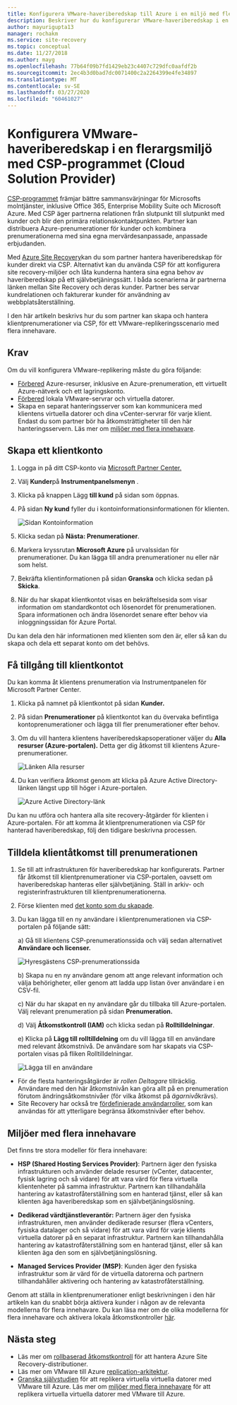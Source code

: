 ```yaml
---
title: Konfigurera VMware-haveriberedskap till Azure i en miljö med flera innehavare med hjälp av Site Recovery och CSP-programmet (Cloud Solution Provider) | Microsoft-dokument
description: Beskriver hur du konfigurerar VMware-haveriberedskap i en miljö med flera innehavare med Azure Site Recovery.
author: mayurigupta13
manager: rochakm
ms.service: site-recovery
ms.topic: conceptual
ms.date: 11/27/2018
ms.author: mayg
ms.openlocfilehash: 77b64f09b7fd1429eb23c4407c729dfc0aafdf2b
ms.sourcegitcommit: 2ec4b3d0bad7dc0071400c2a2264399e4fe34897
ms.translationtype: MT
ms.contentlocale: sv-SE
ms.lasthandoff: 03/27/2020
ms.locfileid: "60461027"
---
```

# <a name="set-up-vmware-disaster-recovery-in-a-multi-tenancy-environment-with-the-cloud-solution-provider-csp-program"></a>Konfigurera VMware-haveriberedskap i en flerargsmiljö med CSP-programmet (Cloud Solution Provider)

[CSP-programmet](https://partner.microsoft.com/en-US/cloud-solution-provider) främjar bättre sammansvärjningar för Microsofts molntjänster, inklusive Office 365, Enterprise Mobility Suite och Microsoft Azure. Med CSP äger partnerna relationen från slutpunkt till slutpunkt med kunder och blir den primära relationskontaktpunkten. Partner kan distribuera Azure-prenumerationer för kunder och kombinera prenumerationerna med sina egna mervärdesanpassade, anpassade erbjudanden.

Med [Azure Site Recovery](site-recovery-overview.md)kan du som partner hantera haveriberedskap för kunder direkt via CSP. Alternativt kan du använda CSP för att konfigurera site recovery-miljöer och låta kunderna hantera sina egna behov av haveriberedskap på ett självbetjäningssätt. I båda scenarierna är partnerna länken mellan Site Recovery och deras kunder. Partner bes servar kundrelationen och fakturerar kunder för användning av webbplatsåterställning.

I den här artikeln beskrivs hur du som partner kan skapa och hantera klientprenumerationer via CSP, för ett VMware-replikeringsscenario med flera innehavare.

## <a name="prerequisites"></a>Krav

Om du vill konfigurera VMware-replikering måste du göra följande:

- [Förbered](tutorial-prepare-azure.md) Azure-resurser, inklusive en Azure-prenumeration, ett virtuellt Azure-nätverk och ett lagringskonto.
- [Förbered](vmware-azure-tutorial-prepare-on-premises.md) lokala VMware-servrar och virtuella datorer.
- Skapa en separat hanteringsserver som kan kommunicera med klientens virtuella datorer och dina vCenter-servrar för varje klient. Endast du som partner bör ha åtkomsträttigheter till den här hanteringsservern. Läs mer om [miljöer med flera innehavare](vmware-azure-multi-tenant-overview.md).

## <a name="create-a-tenant-account"></a>Skapa ett klientkonto

1. Logga in på ditt CSP-konto via [Microsoft Partner Center.](https://partnercenter.microsoft.com/)
2. Välj **Kunder**på **Instrumentpanelsmenyn** .
3. Klicka på knappen Lägg **till kund** på sidan som öppnas.
4. På sidan **Ny kund** fyller du i kontoinformationsinformationen för klienten.

    ![Sidan Kontoinformation](./media/vmware-azure-multi-tenant-csp-disaster-recovery/customer-add-filled.png)

5. Klicka sedan på **Nästa: Prenumerationer**.
6. Markera kryssrutan **Microsoft Azure** på urvalssidan för prenumerationer. Du kan lägga till andra prenumerationer nu eller när som helst.
7. Bekräfta klientinformationen på sidan **Granska** och klicka sedan på **Skicka**.
8. När du har skapat klientkontot visas en bekräftelsesida som visar information om standardkontot och lösenordet för prenumerationen. Spara informationen och ändra lösenordet senare efter behov via inloggningssidan för Azure Portal.

Du kan dela den här informationen med klienten som den är, eller så kan du skapa och dela ett separat konto om det behövs.

## <a name="access-the-tenant-account"></a>Få tillgång till klientkontot

Du kan komma åt klientens prenumeration via Instrumentpanelen för Microsoft Partner Center.

1. Klicka på namnet på klientkontot på sidan **Kunder.**
2. På sidan **Prenumerationer** på klientkontot kan du övervaka befintliga kontoprenumerationer och lägga till fler prenumerationer efter behov.
3. Om du vill hantera klientens haveriberedskapsoperationer väljer du **Alla resurser (Azure-portalen).** Detta ger dig åtkomst till klientens Azure-prenumerationer.

    ![Länken Alla resurser](./media/vmware-azure-multi-tenant-csp-disaster-recovery/all-resources-select.png)  

4. Du kan verifiera åtkomst genom att klicka på Azure Active Directory-länken längst upp till höger i Azure-portalen.

    ![Azure Active Directory-länk](./media/vmware-azure-multi-tenant-csp-disaster-recovery/aad-admin-display.png)

Du kan nu utföra och hantera alla site recovery-åtgärder för klienten i Azure-portalen. För att komma åt klientprenumerationen via CSP för hanterad haveriberedskap, följ den tidigare beskrivna processen.

## <a name="assign-tenant-access-to-the-subscription"></a>Tilldela klientåtkomst till prenumerationen

1. Se till att infrastrukturen för haveriberedskap har konfigurerats. Partner får åtkomst till klientprenumerationer via CSP-portalen, oavsett om haveriberedskap hanteras eller självbetjäning. Ställ in arkiv- och registerinfrastrukturen till klientprenumerationerna.
2. Förse klienten med [det konto som du skapade](#create-a-tenant-account).
3. Du kan lägga till en ny användare i klientprenumerationen via CSP-portalen på följande sätt:

    a) Gå till klientens CSP-prenumerationssida och välj sedan alternativet **Användare och licenser.**

      ![Hyresgästens CSP-prenumerationssida](./media/vmware-azure-multi-tenant-csp-disaster-recovery/users-and-licences.png)

    b) Skapa nu en ny användare genom att ange relevant information och välja behörigheter, eller genom att ladda upp listan över användare i en CSV-fil.
    
    c) När du har skapat en ny användare går du tillbaka till Azure-portalen. Välj relevant prenumeration på sidan **Prenumeration.**

    d) Välj **Åtkomstkontroll (IAM)** och klicka sedan på **Rolltilldelningar**.

    e) Klicka på **Lägg till rolltilldelning** om du vill lägga till en användare med relevant åtkomstnivå. De användare som har skapats via CSP-portalen visas på fliken Rolltilldelningar.

      ![Lägga till en användare](./media/vmware-azure-multi-tenant-csp-disaster-recovery/add-user-subscription.png)

- För de flesta hanteringsåtgärder är *rollen Deltagare* tillräcklig. Användare med den här åtkomstnivån kan göra allt på en prenumeration förutom ändringsåtkomstnivåer (för vilka åtkomst på *ägarnivå*krävs).
- Site Recovery har också tre [fördefinierade användarroller](site-recovery-role-based-linked-access-control.md), som kan användas för att ytterligare begränsa åtkomstnivåer efter behov.

## <a name="multi-tenant-environments"></a>Miljöer med flera innehavare

Det finns tre stora modeller för flera innehavare:

* **HSP (Shared Hosting Services Provider)**: Partnern äger den fysiska infrastrukturen och använder delade resurser (vCenter, datacenter, fysisk lagring och så vidare) för att vara värd för flera virtuella klientenheter på samma infrastruktur. Partnern kan tillhandahålla hantering av katastrofåterställning som en hanterad tjänst, eller så kan klienten äga haveriberedskap som en självbetjäningslösning.

* **Dedikerad värdtjänstleverantör:** Partnern äger den fysiska infrastrukturen, men använder dedikerade resurser (flera vCenters, fysiska datalager och så vidare) för att vara värd för varje klients virtuella datorer på en separat infrastruktur. Partnern kan tillhandahålla hantering av katastrofåterställning som en hanterad tjänst, eller så kan klienten äga den som en självbetjäningslösning.

* **Managed Services Provider (MSP)**: Kunden äger den fysiska infrastruktur som är värd för de virtuella datorerna och partnern tillhandahåller aktivering och hantering av katastrofåterställning.

Genom att ställa in klientprenumerationer enligt beskrivningen i den här artikeln kan du snabbt börja aktivera kunder i någon av de relevanta modellerna för flera innehavare. Du kan läsa mer om de olika modellerna för flera innehavare och aktivera lokala åtkomstkontroller [här](vmware-azure-multi-tenant-overview.md).

## <a name="next-steps"></a>Nästa steg
- Läs mer om [rollbaserad åtkomstkontroll](site-recovery-role-based-linked-access-control.md) för att hantera Azure Site Recovery-distributioner.
- Läs mer om VMware till Azure [replication-arkitektur](vmware-azure-architecture.md).
- [Granska självstudien](vmware-azure-tutorial.md) för att replikera virtuella virtuella datorer med VMware till Azure.
Läs mer om [miljöer med flera innehavare](vmware-azure-multi-tenant-overview.md) för att replikera virtuella virtuella datorer med VMware till Azure.

